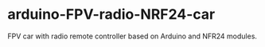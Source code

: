 # arduino-FPV-radio-NRF24-car
FPV car with radio remote controller based on Arduino and NFR24 modules.
